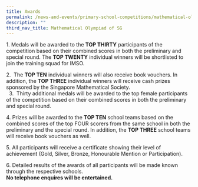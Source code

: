 ```yaml
---
title: Awards
permalink: /news-and-events/primary-school-competitions/mathematical-olympiad-of-sg/awards/
description: ""
third_nav_title: Mathematical Olympiad of SG
---
```

1\.  Medals will be awarded to the **TOP THIRTY** participants of the competition based on their combined scores in both the preliminary and special round. The **TOP TWENTY** individual winners will be shortlisted to join the training squad for IMSO.   
      
    
2\.   The **TOP TEN** individual winners will also receive book vouchers. In addition, the **TOP THREE** individual winners will receive cash prizes sponsored by the Singapore Mathematical Society.  
     
3\.   Thirty additional medals will be awarded to the top female participants of the competition based on their combined scores in both the preliminary and special round.  
      
    
4\.  Prizes will be awarded to the **TOP TEN** school teams based on the combined scores of the top FOUR scorers from the same school in both the preliminary and the special round. In addition, the **TOP THREE** school teams will receive book vouchers as well.   
      
    
5\.  All participants will receive a certificate showing their level of achievement (Gold, Silver, Bronze, Honourable Mention or Participation).  
      
    
6\.  Detailed results of the awards of all participants will be made known through the respective schools.<br>
**No telephone enquires will be entertained.**